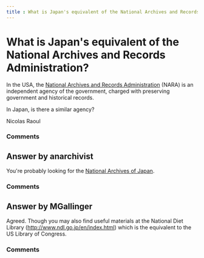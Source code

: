 ```yaml
---
title : What is Japan's equivalent of the National Archives and Records Administration?
---
```

What is Japan's equivalent of the National Archives and Records Administration?
=====================
In the USA, the [National Archives and Records
Administration](http://en.wikipedia.org/wiki/National_Archives_and_Records_Administration)
(NARA) is an independent agency of the government, charged with
preserving government and historical records.

In Japan, is there a similar agency?

Nicolas Raoul

### Comments ###


Answer by anarchivist
----------------
You're probably looking for the [National Archives of
Japan](http://www.archives.go.jp/english/index.html).

### Comments ###

Answer by MGallinger
----------------
Agreed. Though you may also find useful materials at the National Diet
Library (http://www.ndl.go.jp/en/index.html) which is the equivalent to
the US Library of Congress.

### Comments ###

